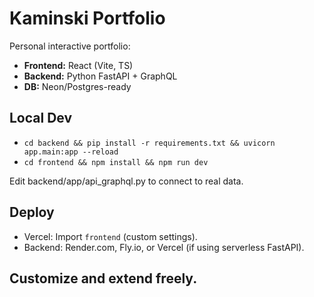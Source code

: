 # Kaminski Portfolio

Personal interactive portfolio:
- **Frontend:** React (Vite, TS)
- **Backend:** Python FastAPI + GraphQL
- **DB:** Neon/Postgres-ready

## Local Dev
- `cd backend && pip install -r requirements.txt && uvicorn app.main:app --reload`
- `cd frontend && npm install && npm run dev`

Edit backend/app/api_graphql.py to connect to real data.

## Deploy
- Vercel: Import `frontend` (custom settings).
- Backend: Render.com, Fly.io, or Vercel (if using serverless FastAPI).

## Customize and extend freely.
